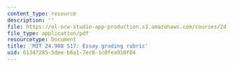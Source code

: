 ```yaml
---
content_type: resource
description: ''
file: https://ol-ocw-studio-app-production.s3.amazonaws.com/courses/24-908-creole-languages-and-caribbean-identities-spring-2017/613472855deeb6a17ec81c0fea910f04_MIT24_908s17_assn_rubric.pdf
file_type: application/pdf
resourcetype: Document
title: 'MIT 24.908 S17: Essay grading rubric'
uid: 61347285-5dee-b6a1-7ec8-1c0fea910f04
---
```

